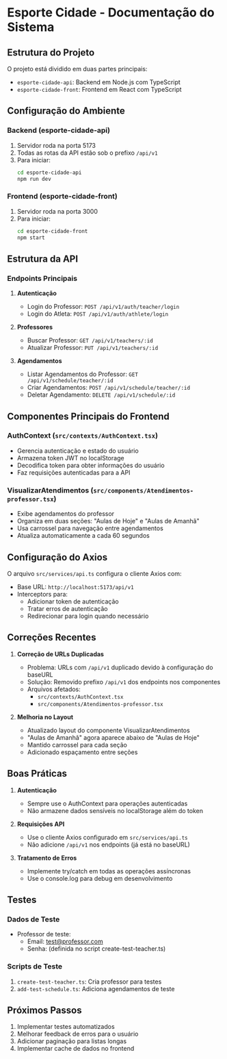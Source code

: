 # Esporte Cidade - Documentação do Sistema

## Estrutura do Projeto

O projeto está dividido em duas partes principais:
- `esporte-cidade-api`: Backend em Node.js com TypeScript
- `esporte-cidade-front`: Frontend em React com TypeScript

## Configuração do Ambiente

### Backend (esporte-cidade-api)
1. Servidor roda na porta 5173
2. Todas as rotas da API estão sob o prefixo `/api/v1`
3. Para iniciar:
   ```bash
   cd esporte-cidade-api
   npm run dev
   ```

### Frontend (esporte-cidade-front)
1. Servidor roda na porta 3000
2. Para iniciar:
   ```bash
   cd esporte-cidade-front
   npm start
   ```

## Estrutura da API

### Endpoints Principais

1. **Autenticação**
   - Login do Professor: `POST /api/v1/auth/teacher/login`
   - Login do Atleta: `POST /api/v1/auth/athlete/login`

2. **Professores**
   - Buscar Professor: `GET /api/v1/teachers/:id`
   - Atualizar Professor: `PUT /api/v1/teachers/:id`

3. **Agendamentos**
   - Listar Agendamentos do Professor: `GET /api/v1/schedule/teacher/:id`
   - Criar Agendamentos: `POST /api/v1/schedule/teacher/:id`
   - Deletar Agendamento: `DELETE /api/v1/schedule/:id`

## Componentes Principais do Frontend

### AuthContext (`src/contexts/AuthContext.tsx`)
- Gerencia autenticação e estado do usuário
- Armazena token JWT no localStorage
- Decodifica token para obter informações do usuário
- Faz requisições autenticadas para a API

### VisualizarAtendimentos (`src/components/Atendimentos-professor.tsx`)
- Exibe agendamentos do professor
- Organiza em duas seções: "Aulas de Hoje" e "Aulas de Amanhã"
- Usa carrossel para navegação entre agendamentos
- Atualiza automaticamente a cada 60 segundos

## Configuração do Axios

O arquivo `src/services/api.ts` configura o cliente Axios com:
- Base URL: `http://localhost:5173/api/v1`
- Interceptors para:
  - Adicionar token de autenticação
  - Tratar erros de autenticação
  - Redirecionar para login quando necessário

## Correções Recentes

1. **Correção de URLs Duplicadas**
   - Problema: URLs com `/api/v1` duplicado devido à configuração do baseURL
   - Solução: Removido prefixo `/api/v1` dos endpoints nos componentes
   - Arquivos afetados:
     - `src/contexts/AuthContext.tsx`
     - `src/components/Atendimentos-professor.tsx`

2. **Melhoria no Layout**
   - Atualizado layout do componente VisualizarAtendimentos
   - "Aulas de Amanhã" agora aparece abaixo de "Aulas de Hoje"
   - Mantido carrossel para cada seção
   - Adicionado espaçamento entre seções

## Boas Práticas

1. **Autenticação**
   - Sempre use o AuthContext para operações autenticadas
   - Não armazene dados sensíveis no localStorage além do token

2. **Requisições API**
   - Use o cliente Axios configurado em `src/services/api.ts`
   - Não adicione `/api/v1` nos endpoints (já está no baseURL)

3. **Tratamento de Erros**
   - Implemente try/catch em todas as operações assíncronas
   - Use o console.log para debug em desenvolvimento

## Testes

### Dados de Teste
- Professor de teste:
  - Email: test@professor.com
  - Senha: (definida no script create-test-teacher.ts)

### Scripts de Teste
1. `create-test-teacher.ts`: Cria professor para testes
2. `add-test-schedule.ts`: Adiciona agendamentos de teste

## Próximos Passos

1. Implementar testes automatizados
2. Melhorar feedback de erros para o usuário
3. Adicionar paginação para listas longas
4. Implementar cache de dados no frontend
